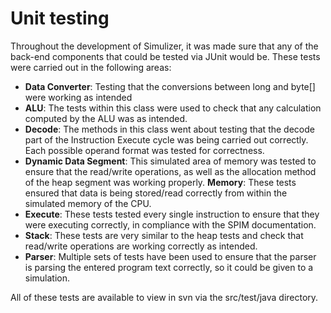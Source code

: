 # Unit testing #

Throughout the development of Simulizer, it was made sure that any of the back-end components that could be tested via JUnit would be.  These tests were carried out in the following areas:

- **Data Converter**: Testing that the conversions between long and byte[] were working as intended
- **ALU**: The tests within this class were used to check that any calculation computed by the ALU was as intended.
- **Decode**: The methods in this class went about testing that the decode part of the Instruction Execute cycle was being carried out correctly. Each possible operand format was tested for correctness.
- **Dynamic Data Segment**: This simulated area of memory was tested to ensure that the read/write operations, as well as the allocation method of the heap segment was working properly.
**Memory**: These tests ensured that data is being stored/read correctly from within the simulated memory of the CPU.
- **Execute**: These tests tested every single instruction to ensure that they were executing correctly, in compliance with the SPIM documentation.
- **Stack**: These tests are very similar to the heap tests and check that read/write operations are working correctly as intended.
- **Parser**: Multiple sets of tests have been used to ensure that the parser is parsing the entered program text correctly, so it could be given to a simulation.

All of these tests are available to view in svn via the src/test/java directory.
